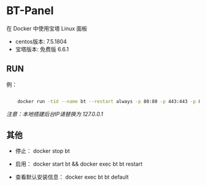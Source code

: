 # BT-Panel

在 Docker 中使用宝塔 Linux 面板

+ centos版本: 7.5.1804
+ 宝塔版本: 免费版 6.6.1

## RUN

例：

```bash

    docker run -tid --name bt --restart always -p 80:80 -p 443:443 -p 8888:8888 -p 888:888 -p 3306:3306 -p 6379:6379 -p 20:20 -p 21:21 -v ~/workspace/www/wwwroot:/www/wwwroot -v ~/workspace/www/backup:/www/backop getting/bt-panel && docker exec bt bt restart && docker exec bt bt default

```

_注意：本地搭建后台IP请替换为 127.0.0.1_

## 其他

+ 停止： docker stop bt

+ 启用： docker start bt && docker exec bt bt restart

+ 查看默认安装信息： docker exec bt bt default

